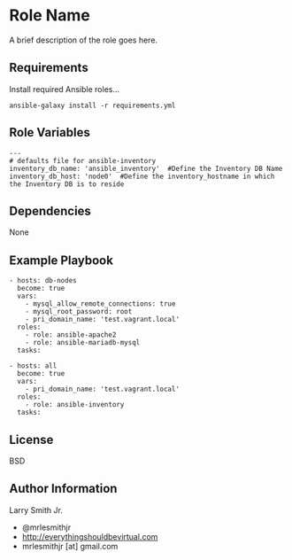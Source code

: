 Role Name
=========

A brief description of the role goes here.

Requirements
------------

Install required Ansible roles...  
````
ansible-galaxy install -r requirements.yml
````

Role Variables
--------------

````
---
# defaults file for ansible-inventory
inventory_db_name: 'ansible_inventory'  #Define the Inventory DB Name
inventory_db_host: 'node0'  #Define the inventory_hostname in which the Inventory DB is to reside
````

Dependencies
------------

None

Example Playbook
----------------
````
- hosts: db-nodes
  become: true
  vars:
    - mysql_allow_remote_connections: true
    - mysql_root_password: root
    - pri_domain_name: 'test.vagrant.local'
  roles:
    - role: ansible-apache2
    - role: ansible-mariadb-mysql
  tasks:

- hosts: all
  become: true
  vars:
    - pri_domain_name: 'test.vagrant.local'
  roles:
    - role: ansible-inventory
  tasks:
````

License
-------

BSD

Author Information
------------------

Larry Smith Jr.
- @mrlesmithjr
- http://everythingshouldbevirtual.com
- mrlesmithjr [at] gmail.com
